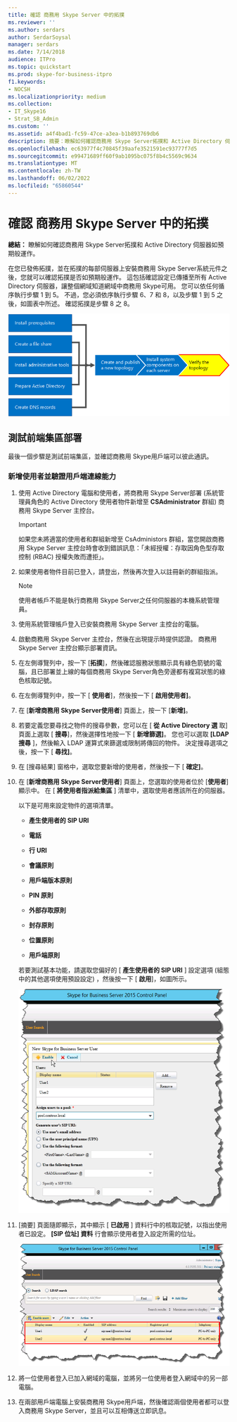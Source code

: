 ```yaml
---
title: 確認 商務用 Skype Server 中的拓撲
ms.reviewer: ''
ms.author: serdars
author: SerdarSoysal
manager: serdars
ms.date: 7/14/2018
audience: ITPro
ms.topic: quickstart
ms.prod: skype-for-business-itpro
f1.keywords:
- NOCSH
ms.localizationpriority: medium
ms.collection:
- IT_Skype16
- Strat_SB_Admin
ms.custom: ''
ms.assetid: a4f4bad1-fc59-47ce-a3ea-b1b893769db6
description: 摘要：瞭解如何確認商務用 Skype Server拓撲和 Active Directory 伺服器如預期般運作。
ms.openlocfilehash: ec63977f4c70845f39aafe3521591ec93777f7d5
ms.sourcegitcommit: e99471689ff60f9ab1095bc075f8b4c5569c9634
ms.translationtype: MT
ms.contentlocale: zh-TW
ms.lasthandoff: 06/02/2022
ms.locfileid: "65860544"
---
```

# <a name="verify-the-topology-in-skype-for-business-server"></a>確認 商務用 Skype Server 中的拓撲
 
**總結：** 瞭解如何確認商務用 Skype Server拓撲和 Active Directory 伺服器如預期般運作。
  
在您已發佈拓撲，並在拓撲的每部伺服器上安裝商務用 Skype Server系統元件之後，您就可以確認拓撲是否如預期般運作。 這包括確認設定已傳播至所有 Active Directory 伺服器，讓整個網域知道網域中商務用 Skype可用。 您可以依任何循序執行步驟 1 到 5。 不過，您必須依序執行步驟 6、7 和 8，以及步驟 1 到 5 之後，如圖表中所述。 確認拓撲是步驟 8 之 8。
  
![概觀圖表。](../../media/c8698b53-1282-4978-a9a6-ca3f7a778f60.png)
  
## <a name="test-the-front-end-pool-deployment"></a>測試前端集區部署

最後一個步驟是測試前端集區，並確認商務用 Skype用戶端可以彼此通訊。 
  
### <a name="add-users-and-verify-client-connectivity"></a>新增使用者並驗證用戶端連線能力

1. 使用 Active Directory 電腦和使用者，將商務用 Skype Server部署 (系統管理員角色的 Active Directory 使用者物件新增至 **CSAdministrator** 群組) 商務用 Skype Server 主控台。
    
    > [!IMPORTANT]
    > 如果您未將適當的使用者和群組新增至 CsAdministors 群組，當您開啟商務用 Skype Server 主控台時會收到錯誤訊息：「未經授權：存取因角色型存取控制 (RBAC) 授權失敗而遭拒」。 
  
2. 如果使用者物件目前已登入，請登出，然後再次登入以註冊新的群組指派。
    
    > [!NOTE]
    > 使用者帳戶不能是執行商務用 Skype Server之任何伺服器的本機系統管理員。 
  
3. 使用系統管理帳戶登入已安裝商務用 Skype Server 主控台的電腦。
    
4. 啟動商務用 Skype Server 主控台，然後在出現提示時提供認證。 商務用 Skype Server 主控台顯示部署資訊。
    
5. 在左側導覽列中，按一下 [**拓撲**]，然後確認服務狀態顯示具有綠色箭號的電腦，且已部署並上線的每個商務用 Skype Server角色旁邊都有複寫狀態的綠色核取記號。 
    
6. 在左側導覽列中，按一下 [ **使用者**]，然後按一下 [ **啟用使用者]**。 
    
7. 在 [**新增商務用 Skype Server使用者**] 頁面上，按一下 [**新增]**。
    
8. 若要定義您要尋找之物件的搜尋參數，您可以在 [ **從 Active Directory 選** 取] 頁面上選取 [ **搜尋**]，然後選擇性地按一下 [ **新增篩選]**。 您也可以選取 **[LDAP 搜尋** ]，然後輸入 LDAP 運算式來篩選或限制將傳回的物件。 決定搜尋選項之後，按一下 [ **尋找]**。
    
9. 在 [搜尋結果] 窗格中，選取您要新增的使用者，然後按一下 [ **確定]**。
    
10. 在 [**新增商務用 Skype Server使用者**] 頁面上，您選取的使用者位於 [**使用者**] 顯示中。 在 [ **將使用者指派給集區** ] 清單中，選取使用者應該所在的伺服器。
    
    以下是可用來設定物件的選項清單。
    
    - **產生使用者的 SIP URI**
    
    - **電話**
    
    - **行 URI**
    
    - **會議原則**
    
    - **用戶端版本原則**
    
    - **PIN 原則**
    
    - **外部存取原則**
    
    - **封存原則**
    
    - **位置原則**
    
    - **用戶端原則**
    
    若要測試基本功能，請選取您偏好的 [ **產生使用者的 SIP URI** ] 設定選項 (組態中的其他選項使用預設設定) ，然後按一下 [ **啟用**]，如圖所示。
    
     ![在主控台中啟用使用者。](../../media/7ee8717d-9a1f-4864-8f45-71071c88878f.png)
  
11. [摘要] 頁面隨即顯示，其中顯示 [ **已啟用** ] 資料行中的核取記號，以指出使用者已設定。 **[SIP 位址] 資料** 行會顯示使用者登入設定所需的位址。
    
     ![已新增至商務用 Skype Server 主控台的使用者。](../../media/8960548a-8d6d-44c5-bc01-6f9fb11b7588.png)
  
12. 將一位使用者登入已加入網域的電腦，並將另一位使用者登入網域中的另一部電腦。
    
13. 在兩部用戶端電腦上安裝商務用 Skype用戶端，然後確認兩個使用者都可以登入商務用 Skype Server，並且可以互相傳送立即訊息。
    

